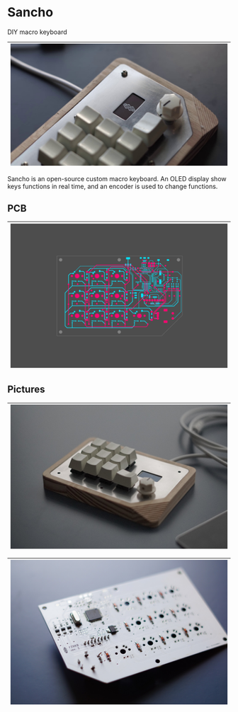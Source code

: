 # Sancho
DIY macro keyboard

| ![front](https://github.com/andrebla/andrebla.github.io/blob/main/images/sancho/sancho_01.jpg) | 
| - |

Sancho is an open-source custom macro keyboard. An OLED display show keys functions in real time, and an encoder is used to change functions.
 
## PCB ##

| ![front](https://github.com/andrebla/andrebla.github.io/blob/main/images/sancho/sancho_05.jpg) | 
| - |

## Pictures ##
| ![view1](https://github.com/andrebla/andrebla.github.io/blob/main/images/sancho/sancho_04.jpg) | 
| - |

| ![view2](https://github.com/andrebla/andrebla.github.io/blob/main/images/sancho/sancho_03.jpg) |
| - |
